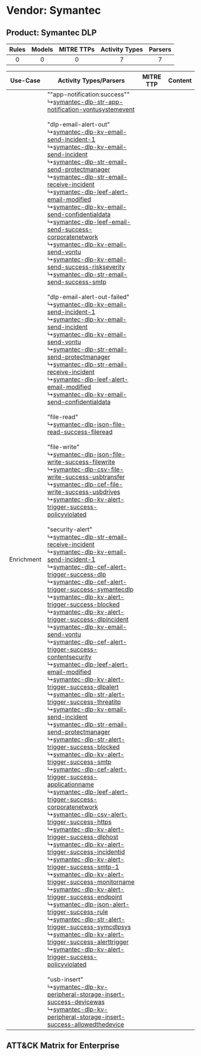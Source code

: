 Vendor: Symantec
================
Product: Symantec DLP
---------------------
| Rules | Models | MITRE TTPs | Activity Types | Parsers |
|:-----:|:------:|:----------:|:--------------:|:-------:|
|   0   |   0    |     0      |       7        |    7    |

|  Use-Case  | Activity Types/Parsers    | MITRE TTP | Content    |
|:----------:| ---- | --------- | ---- |
| Enrichment |  ""app-notification:success""<br> ↳[symantec-dlp-str-app-notification-vontusystemevent](Ps/pC_symantecdlpstrappnotificationvontusystemevent.md)<br><br> "dlp-email-alert-out"<br> ↳[symantec-dlp-kv-email-send-incident-1](Ps/pC_symantecdlpkvemailsendincident1.md)<br> ↳[symantec-dlp-kv-email-send-incident](Ps/pC_symantecdlpkvemailsendincident.md)<br> ↳[symantec-dlp-str-email-send-protectmanager](Ps/pC_symantecdlpstremailsendprotectmanager.md)<br> ↳[symantec-dlp-str-email-receive-incident](Ps/pC_symantecdlpstremailreceiveincident.md)<br> ↳[symantec-dlp-leef-alert-email-modified](Ps/pC_symantecdlpleefalertemailmodified.md)<br> ↳[symantec-dlp-kv-email-send-confidentialdata](Ps/pC_symantecdlpkvemailsendconfidentialdata.md)<br> ↳[symantec-dlp-leef-email-send-success-corporatenetwork](Ps/pC_symantecdlpleefemailsendsuccesscorporatenetwork.md)<br> ↳[symantec-dlp-kv-email-send-vontu](Ps/pC_symantecdlpkvemailsendvontu.md)<br> ↳[symantec-dlp-kv-email-send-success-riskseverity](Ps/pC_symantecdlpkvemailsendsuccessriskseverity.md)<br> ↳[symantec-dlp-str-email-send-success-smtp](Ps/pC_symantecdlpstremailsendsuccesssmtp.md)<br><br> "dlp-email-alert-out-failed"<br> ↳[symantec-dlp-kv-email-send-incident-1](Ps/pC_symantecdlpkvemailsendincident1.md)<br> ↳[symantec-dlp-kv-email-send-incident](Ps/pC_symantecdlpkvemailsendincident.md)<br> ↳[symantec-dlp-kv-email-send-vontu](Ps/pC_symantecdlpkvemailsendvontu.md)<br> ↳[symantec-dlp-str-email-send-protectmanager](Ps/pC_symantecdlpstremailsendprotectmanager.md)<br> ↳[symantec-dlp-str-email-receive-incident](Ps/pC_symantecdlpstremailreceiveincident.md)<br> ↳[symantec-dlp-leef-alert-email-modified](Ps/pC_symantecdlpleefalertemailmodified.md)<br> ↳[symantec-dlp-kv-email-send-confidentialdata](Ps/pC_symantecdlpkvemailsendconfidentialdata.md)<br><br> "file-read"<br> ↳[symantec-dlp-json-file-read-success-fileread](Ps/pC_symantecdlpjsonfilereadsuccessfileread.md)<br><br> "file-write"<br> ↳[symantec-dlp-json-file-write-success-filewrite](Ps/pC_symantecdlpjsonfilewritesuccessfilewrite.md)<br> ↳[symantec-dlp-csv-file-write-success-usbtransfer](Ps/pC_symantecdlpcsvfilewritesuccessusbtransfer.md)<br> ↳[symantec-dlp-cef-file-write-success-usbdrives](Ps/pC_symantecdlpceffilewritesuccessusbdrives.md)<br> ↳[symantec-dlp-kv-alert-trigger-success-policyviolated](Ps/pC_symantecdlpkvalerttriggersuccesspolicyviolated.md)<br><br> "security-alert"<br> ↳[symantec-dlp-str-email-receive-incident](Ps/pC_symantecdlpstremailreceiveincident.md)<br> ↳[symantec-dlp-kv-email-send-incident-1](Ps/pC_symantecdlpkvemailsendincident1.md)<br> ↳[symantec-dlp-cef-alert-trigger-success-dlp](Ps/pC_symantecdlpcefalerttriggersuccessdlp.md)<br> ↳[symantec-dlp-cef-alert-trigger-success-symantecdlp](Ps/pC_symantecdlpcefalerttriggersuccesssymantecdlp.md)<br> ↳[symantec-dlp-kv-alert-trigger-success-blocked](Ps/pC_symantecdlpkvalerttriggersuccessblocked.md)<br> ↳[symantec-dlp-kv-alert-trigger-success-dlpincident](Ps/pC_symantecdlpkvalerttriggersuccessdlpincident.md)<br> ↳[symantec-dlp-kv-email-send-vontu](Ps/pC_symantecdlpkvemailsendvontu.md)<br> ↳[symantec-dlp-cef-alert-trigger-success-contentsecurity](Ps/pC_symantecdlpcefalerttriggersuccesscontentsecurity.md)<br> ↳[symantec-dlp-leef-alert-email-modified](Ps/pC_symantecdlpleefalertemailmodified.md)<br> ↳[symantec-dlp-kv-alert-trigger-success-dlpalert](Ps/pC_symantecdlpkvalerttriggersuccessdlpalert.md)<br> ↳[symantec-dlp-str-alert-trigger-success-threatitp](Ps/pC_symantecdlpstralerttriggersuccessthreatitp.md)<br> ↳[symantec-dlp-kv-email-send-incident](Ps/pC_symantecdlpkvemailsendincident.md)<br> ↳[symantec-dlp-str-email-send-protectmanager](Ps/pC_symantecdlpstremailsendprotectmanager.md)<br> ↳[symantec-dlp-str-alert-trigger-success-blocked](Ps/pC_symantecdlpstralerttriggersuccessblocked.md)<br> ↳[symantec-dlp-kv-alert-trigger-success-smtp](Ps/pC_symantecdlpkvalerttriggersuccesssmtp.md)<br> ↳[symantec-dlp-cef-alert-trigger-success-applicationname](Ps/pC_symantecdlpcefalerttriggersuccessapplicationname.md)<br> ↳[symantec-dlp-leef-alert-trigger-success-corporatenetwork](Ps/pC_symantecdlpleefalerttriggersuccesscorporatenetwork.md)<br> ↳[symantec-dlp-csv-alert-trigger-success-https](Ps/pC_symantecdlpcsvalerttriggersuccesshttps.md)<br> ↳[symantec-dlp-kv-alert-trigger-success-dlphost](Ps/pC_symantecdlpkvalerttriggersuccessdlphost.md)<br> ↳[symantec-dlp-kv-alert-trigger-success-incidentid](Ps/pC_symantecdlpkvalerttriggersuccessincidentid.md)<br> ↳[symantec-dlp-kv-alert-trigger-success-smtp-1](Ps/pC_symantecdlpkvalerttriggersuccesssmtp1.md)<br> ↳[symantec-dlp-kv-alert-trigger-success-monitorname](Ps/pC_symantecdlpkvalerttriggersuccessmonitorname.md)<br> ↳[symantec-dlp-kv-alert-trigger-success-endpoint](Ps/pC_symantecdlpkvalerttriggersuccessendpoint.md)<br> ↳[symantec-dlp-json-alert-trigger-success-rule](Ps/pC_symantecdlpjsonalerttriggersuccessrule.md)<br> ↳[symantec-dlp-str-alert-trigger-success-symcdlpsys](Ps/pC_symantecdlpstralerttriggersuccesssymcdlpsys.md)<br> ↳[symantec-dlp-kv-alert-trigger-success-alerttrigger](Ps/pC_symantecdlpkvalerttriggersuccessalerttrigger.md)<br> ↳[symantec-dlp-kv-alert-trigger-success-policyviolated](Ps/pC_symantecdlpkvalerttriggersuccesspolicyviolated.md)<br><br> "usb-insert"<br> ↳[symantec-dlp-kv-peripheral-storage-insert-success-devicewas](Ps/pC_symantecdlpkvperipheralstorageinsertsuccessdevicewas.md)<br> ↳[symantec-dlp-kv-peripheral-storage-insert-success-allowedthedevice](Ps/pC_symantecdlpkvperipheralstorageinsertsuccessallowedthedevice.md)<br> |    | [](RM/r_m_symantec_symantec_dlp_Enrichment.md) |

ATT&CK Matrix for Enterprise
----------------------------
